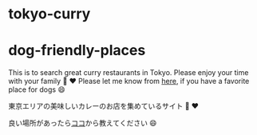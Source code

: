 # tokyo-curry

# dog-friendly-places

This is to search great curry restaurants in Tokyo. Please enjoy your time with your family :curry: :heart:
Please let me know from [here](https://github.com/japan-curry/tokyo-curry/issues), if you have a favorite place for dogs :smile:

東京エリアの美味しいカレーのお店を集めているサイト :curry: :heart: 

良い場所があったら[ココ](https://github.com/japan-curry/tokyo-curry/issues)から教えてください :smile:


